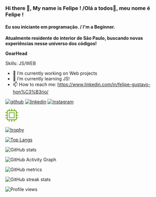 ### Hi there 👋, My name is Felipe ! /Olá a todos👋, meu nome é Felipe !
#### Eu sou iniciante em programação. / I'm a Beginner.
**Atualmente residente do interior de São Paulo, buscando novas experiências nesse universo dos códigos!**

**GearHead**

Skills: JS/WEB

- 🔭 I’m currently working on Web projects 
- 🌱 I’m currently learning JS! 
- 📫 How to reach me: https://www.linkedin.com/in/felipe-gustavo-hon%C3%B3rio/ 


[<img src='https://cdn.jsdelivr.net/npm/simple-icons@3.0.1/icons/github.svg' alt='github' height='40'>](https://github.com/felipe0059)  [<img src='https://cdn.jsdelivr.net/npm/simple-icons@3.0.1/icons/linkedin.svg' alt='linkedin' height='40'>](https://www.linkedin.com/in/https://www.linkedin.com/in/felipe-gustavo-hon%C3%B3rio//)  [<img src='https://cdn.jsdelivr.net/npm/simple-icons@3.0.1/icons/instagram.svg' alt='instagram' height='40'>](https://www.instagram.com/https://www.instagram.com/felipegstv/?hl=en/)  

<a href='https://docs.github.com/en/developers'><img src='https://raw.githubusercontent.com/acervenky/animated-github-badges/master/assets/devbadge.gif' width='40' height='40'></a> 

[![trophy](https://github-profile-trophy.vercel.app/?username=felipe0059)](https://github.com/ryo-ma/github-profile-trophy)

[![Top Langs](https://github-readme-stats.vercel.app/api/top-langs/?username=felipe0059)](https://github.com/anuraghazra/github-readme-stats)

![GitHub stats](https://github-readme-stats.vercel.app/api?username=felipe0059&show_icons=true)  

![GitHub Activity Graph](https://activity-graph.herokuapp.com/graph?username=felipe0059)  

![GitHub metrics](https://metrics.lecoq.io/felipe0059)  

![GitHub streak stats](https://github-readme-streak-stats.herokuapp.com/?user=felipe0059)  

![Profile views](https://gpvc.arturio.dev/felipe0059)  
<!--
**felipe0059/felipe0059** is a ✨ _special_ ✨ repository because its `README.md` (this file) appears on your GitHub profile.

Here are some ideas to get you started:

- 🔭 I’m currently working on ...
- 🌱 I’m currently learning ...
- 👯 I’m looking to collaborate on ...
- 🤔 I’m looking for help with ...
- 💬 Ask me about ...
- 📫 How to reach me: ...
- 😄 Pronouns: ...
- ⚡ Fun fact: ...
-->
